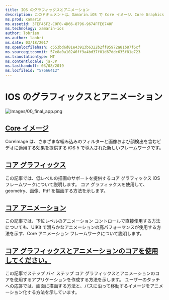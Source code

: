 ```yaml
---
title: IOS のグラフィックスとアニメーション
description: このドキュメントは、Xamarin.iOS で Core イメージ、Core Graphics、コア アニメーション フレームワークを使用する方法について説明するさまざまなガイドにリンクしています。
ms.prod: xamarin
ms.assetid: 3FEF45F2-C0F0-4D66-8796-9674FFE6740F
ms.technology: xamarin-ios
author: lobrien
ms.author: laobri
ms.date: 03/18/2017
ms.openlocfilehash: c553bd6d81e43913b6322b2ff85972a81b87f6cf
ms.sourcegitcommit: 57e8a0a10246ff9a4bd37f01d67ddc635f81e723
ms.translationtype: MT
ms.contentlocale: ja-JP
ms.lasthandoff: 03/08/2019
ms.locfileid: "57666412"
---
```

# <a name="graphics-and-animation-in-ios"></a>IOS のグラフィックスとアニメーション

![Images/00_final_app.png](images/00-final-app.png "アプリの実行例")

##  <a name="core-imageiosplatformgraphics-animation-iosintroduction-to-coreimagemd"></a>[Core イメージ](~/ios/platform/graphics-animation-ios/introduction-to-coreimage.md)

CoreImage は、さまざまな組み込みのフィルターと画像および顔検出を含むビデオに適用する効果を提供する iOS 5 で導入された新しいフレームワークです。

##  <a name="core-graphicsiosplatformgraphics-animation-ioscore-graphicsmd"></a>[コア グラフィックス](~/ios/platform/graphics-animation-ios/core-graphics.md)

この記事では、低レベルの描画のサポートを提供するコア グラフィックス iOS フレームワークについて説明します。 コア グラフィックスを使用して、geometry、画像、Pdf を描画する方法を示します。

##  <a name="core-animationiosplatformgraphics-animation-ioscore-animationmd"></a>[コア アニメーション](~/ios/platform/graphics-animation-ios/core-animation.md)

この記事では、下位レベルのアニメーション コントロールで直接使用する方法についても、UIKit で滑らかなアニメーションの高パフォーマンスが使用する方法を示す、Core アニメーション フレームワークについて説明します。

##  <a name="using-core-graphics-and-core-animationiosplatformgraphics-animation-iosgraphics-animation-walkthroughmd"></a>[コア グラフィックスとアニメーションのコアを使用してください。](~/ios/platform/graphics-animation-ios/graphics-animation-walkthrough.md)

この記事でステップ バイ ステップ コア グラフィックスとアニメーションのコアを使用するアプリケーションを作成する方法を示します。 ユーザーのタッチへの応答では、画面に描画する方法と、パスに沿って移動するイメージをアニメーション化する方法を示しています。
